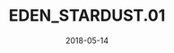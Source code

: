 ---
title: "EDEN_STARDUST.01"
subtitle:
description: "合作單曲"
icon: "library_music"
weight: 800000000
date: 2018-05-14
images: ["/docs/c8-eden-stardust-01/eden-stardust-01.jpg"]
---